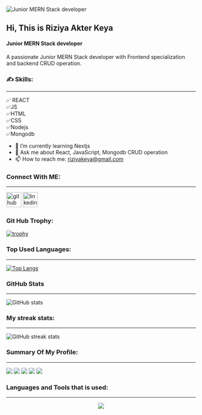 ![ Junior MERN Stack developer ](https://media.licdn.com/dms/image/D5616AQHmZIqdgcIVyw/profile-displaybackgroundimage-shrink_350_1400/0/1702116985534?e=1707350400&v=beta&t=5L8_ttONm3NH-ohoC_kWxPZY1vxiGxZRmhQvqQyDEeo)
## Hi,  This is Riziya Akter Keya
####  Junior MERN Stack developer 


A passionate Junior MERN Stack developer with Frontend specialization and backend CRUD operation.

### ✍️ Skills:
---
✅ REACT <br/>
✅JS <br/>
✅HTML <br/>
✅CSS <br/>
✅Nodejs <br/>
✅Mongodb
 
- 🌱 I’m currently learning Nextjs 
- 💬 Ask me about React, JavaScript, Mongodb CRUD operation  
- 📫 How to reach me: riziyakeya@gmail.com 

### **Connect With ME:**
***

[<img src='https://cdn.jsdelivr.net/npm/simple-icons@3.0.1/icons/github.svg' alt='github' height='40'>](https://github.com/shoptorshiria78)  [<img   src='https://cdn.jsdelivr.net/npm/simple-icons@3.0.1/icons/linkedin.svg' alt='linkedin' height='40'>](https://www.linkedin.com/in/riziya-aker-keya-40201018b/)  
  

### **Git Hub Trophy:**
[![trophy](https://github-profile-trophy.vercel.app/?username=shoptorshiria78)](https://github.com/ryo-ma/github-profile-trophy)

### **Top Used Languages:**
***
[![Top Langs](https://github-readme-stats.vercel.app/api/top-langs/?username=shoptorshiria78)](https://github.com/anuraghazra/github-readme-stats)

### **GitHub Stats**
***
![GitHub stats](https://github-readme-stats.vercel.app/api?username=shoptorshiria78&show_icons=true)  

### **My streak stats:**
***
![GitHub streak stats](https://streak-stats.demolab.com/?user=shoptorshiria78)  

### **Summary Of My Profile:**
***
![](http://github-profile-summary-cards.vercel.app/api/cards/profile-details?username=shoptorshiria78&theme=graywhite)
![](http://github-profile-summary-cards.vercel.app/api/cards/repos-per-language?username=shoptorshiria78&theme=graywhite)
![](http://github-profile-summary-cards.vercel.app/api/cards/most-commit-language?username=shoptorshiria78&theme=graywhite)
![](http://github-profile-summary-cards.vercel.app/api/cards/stats?username=shoptorshiria78&theme=graywhite)
![](http://github-profile-summary-cards.vercel.app/api/cards/productive-time?username=shoptorshiria78&theme=graywhite&utcOffset=8)
### **Languages and Tools that is used:**
***
<p align="center">
  <a href="https://skillicons.dev">
    <img src="https://skillicons.dev/icons?i=git,css,figma,firebase,github,html,js,mongodb,netlify,nodejs,react,tailwind,vercel,vite,vscode" />
  </a>
</p>



